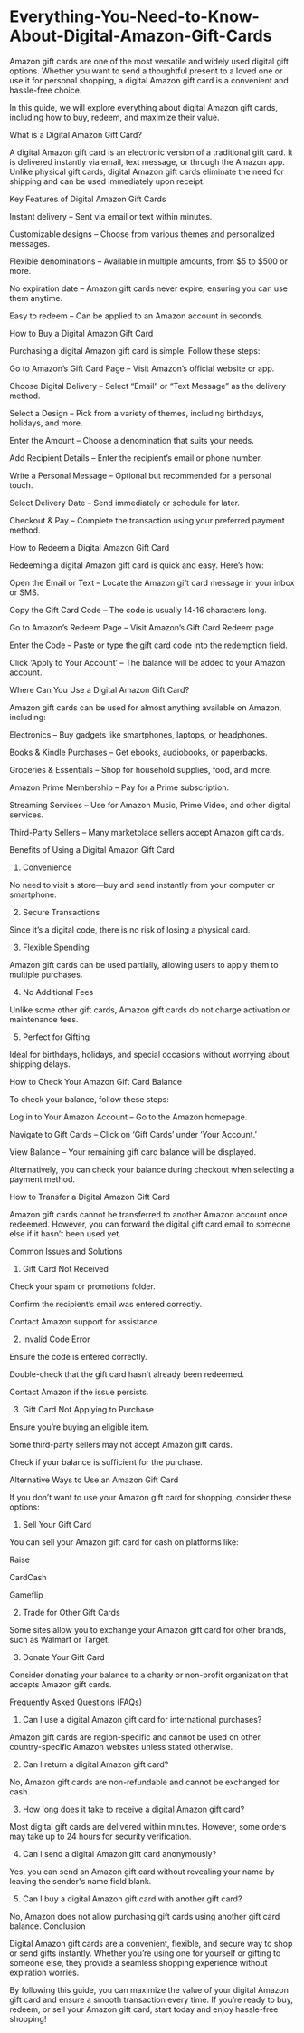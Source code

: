 # Everything-You-Need-to-Know-About-Digital-Amazon-Gift-Cards

Amazon gift cards are one of the most versatile and widely used digital gift options. Whether you want to send a thoughtful present to a loved one or use it for personal shopping, a digital Amazon gift card is a convenient and hassle-free choice.

In this guide, we will explore everything about digital Amazon gift cards, including how to buy, redeem, and maximize their value.

What is a Digital Amazon Gift Card?

A digital Amazon gift card is an electronic version of a traditional gift card. It is delivered instantly via email, text message, or through the Amazon app. Unlike physical gift cards, digital Amazon gift cards eliminate the need for shipping and can be used immediately upon receipt.

Key Features of Digital Amazon Gift Cards

Instant delivery – Sent via email or text within minutes.

Customizable designs – Choose from various themes and personalized messages.

Flexible denominations – Available in multiple amounts, from $5 to $500 or more.

No expiration date – Amazon gift cards never expire, ensuring you can use them anytime.

Easy to redeem – Can be applied to an Amazon account in seconds.

How to Buy a Digital Amazon Gift Card

Purchasing a digital Amazon gift card is simple. Follow these steps:

Go to Amazon’s Gift Card Page – Visit Amazon’s official website or app.

Choose Digital Delivery – Select “Email” or “Text Message” as the delivery method.

Select a Design – Pick from a variety of themes, including birthdays, holidays, and more.

Enter the Amount – Choose a denomination that suits your needs.

Add Recipient Details – Enter the recipient’s email or phone number.

Write a Personal Message – Optional but recommended for a personal touch.

Select Delivery Date – Send immediately or schedule for later.

Checkout & Pay – Complete the transaction using your preferred payment method.

How to Redeem a Digital Amazon Gift Card

Redeeming a digital Amazon gift card is quick and easy. Here’s how:

Open the Email or Text – Locate the Amazon gift card message in your inbox or SMS.

Copy the Gift Card Code – The code is usually 14-16 characters long.

Go to Amazon’s Redeem Page – Visit Amazon’s Gift Card Redeem page.

Enter the Code – Paste or type the gift card code into the redemption field.

Click ‘Apply to Your Account’ – The balance will be added to your Amazon account.

Where Can You Use a Digital Amazon Gift Card?

Amazon gift cards can be used for almost anything available on Amazon, including:

Electronics – Buy gadgets like smartphones, laptops, or headphones.

Books & Kindle Purchases – Get ebooks, audiobooks, or paperbacks.

Groceries & Essentials – Shop for household supplies, food, and more.

Amazon Prime Membership – Pay for a Prime subscription.

Streaming Services – Use for Amazon Music, Prime Video, and other digital services.

Third-Party Sellers – Many marketplace sellers accept Amazon gift cards.

Benefits of Using a Digital Amazon Gift Card

1. Convenience

No need to visit a store—buy and send instantly from your computer or smartphone.

2. Secure Transactions

Since it’s a digital code, there is no risk of losing a physical card.

3. Flexible Spending

Amazon gift cards can be used partially, allowing users to apply them to multiple purchases.

4. No Additional Fees

Unlike some other gift cards, Amazon gift cards do not charge activation or maintenance fees.

5. Perfect for Gifting

Ideal for birthdays, holidays, and special occasions without worrying about shipping delays.

How to Check Your Amazon Gift Card Balance

To check your balance, follow these steps:

Log in to Your Amazon Account – Go to the Amazon homepage.

Navigate to Gift Cards – Click on ‘Gift Cards’ under ‘Your Account.’

View Balance – Your remaining gift card balance will be displayed.

Alternatively, you can check your balance during checkout when selecting a payment method.

How to Transfer a Digital Amazon Gift Card

Amazon gift cards cannot be transferred to another Amazon account once redeemed. However, you can forward the digital gift card email to someone else if it hasn’t been used yet.

Common Issues and Solutions

1. Gift Card Not Received

Check your spam or promotions folder.

Confirm the recipient’s email was entered correctly.

Contact Amazon support for assistance.

2. Invalid Code Error

Ensure the code is entered correctly.

Double-check that the gift card hasn’t already been redeemed.

Contact Amazon if the issue persists.

3. Gift Card Not Applying to Purchase

Ensure you’re buying an eligible item.

Some third-party sellers may not accept Amazon gift cards.

Check if your balance is sufficient for the purchase.

Alternative Ways to Use an Amazon Gift Card

If you don’t want to use your Amazon gift card for shopping, consider these options:

1. Sell Your Gift Card

You can sell your Amazon gift card for cash on platforms like:

Raise

CardCash

Gameflip

2. Trade for Other Gift Cards

Some sites allow you to exchange your Amazon gift card for other brands, such as Walmart or Target.

3. Donate Your Gift Card

Consider donating your balance to a charity or non-profit organization that accepts Amazon gift cards.

Frequently Asked Questions (FAQs)

1. Can I use a digital Amazon gift card for international purchases?

Amazon gift cards are region-specific and cannot be used on other country-specific Amazon websites unless stated otherwise.

2. Can I return a digital Amazon gift card?

No, Amazon gift cards are non-refundable and cannot be exchanged for cash.

3. How long does it take to receive a digital Amazon gift card?

Most digital gift cards are delivered within minutes. However, some orders may take up to 24 hours for security verification.

4. Can I send a digital Amazon gift card anonymously?

Yes, you can send an Amazon gift card without revealing your name by leaving the sender's name field blank.

5. Can I buy a digital Amazon gift card with another gift card?

No, Amazon does not allow purchasing gift cards using another gift card balance.
Conclusion

Digital Amazon gift cards are a convenient, flexible, and secure way to shop or send gifts instantly. Whether you’re using one for yourself or gifting to someone else, they provide a seamless shopping experience without expiration worries.

By following this guide, you can maximize the value of your digital Amazon gift card and ensure a smooth transaction every time. If you’re ready to buy, redeem, or sell your Amazon gift card, start today and enjoy hassle-free shopping!
